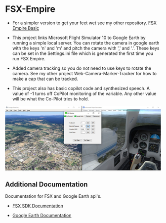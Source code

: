 # FSX-Empire
-	For a simpler version to get your feet wet see my other repository. [FSX Empire Basic](https://github.com/ScienceExp/FSX-Empire-Basic)

-	This project links Microsoft Flight Simulator 10 to Google Earth by running a simple local server. You can rotate the camera in google earth with the keys 'n' and 'm' and pitch the camera with ',' and '.'. These keys can be set in the Settings.ini file which is generated the first time you run FSX Empire.

- Added camera tracking so you do not need to use keys to rotate the camera. See my other project Web-Camera-Marker-Tracker for how to make a cap that can be tracked.

-	This project also has basic copilot code and synthesized speech. A value of -1 turns off CoPilot monitoring of the variable. Any other value will be what the Co-Pilot tries to hold.

![alt text](https://raw.githubusercontent.com/ScienceExp/FSX-Empire-Basic/main/FSX_Empire.jpg)

## Additional Documentation

Documentation for FSX and Google Earth api's.

- [FSX SDK Documentation](https://docs.microsoft.com/en-us/previous-versions/microsoft-esp/cc526981(v=msdn.10))

- [Google Earth Documentation](https://developers.google.com/kml/documentation/kmlreference?hl=en#Link)

